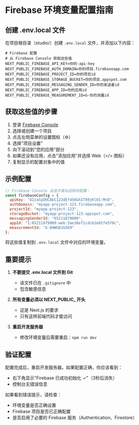 # Firebase 环境变量配置指南

## 创建 .env.local 文件

在项目根目录（studio/）创建 `.env.local` 文件，并添加以下内容：

```env
# Firebase 配置
# 从 Firebase Console 获取这些值
NEXT_PUBLIC_FIREBASE_API_KEY=你的-api-key
NEXT_PUBLIC_FIREBASE_AUTH_DOMAIN=你的项目.firebaseapp.com
NEXT_PUBLIC_FIREBASE_PROJECT_ID=你的项目id
NEXT_PUBLIC_FIREBASE_STORAGE_BUCKET=你的项目.appspot.com
NEXT_PUBLIC_FIREBASE_MESSAGING_SENDER_ID=你的发送者id
NEXT_PUBLIC_FIREBASE_APP_ID=你的应用id
NEXT_PUBLIC_FIREBASE_MEASUREMENT_ID=G-你的测量id
```

## 获取这些值的步骤

1. 登录 [Firebase Console](https://console.firebase.google.com/)
2. 选择或创建一个项目
3. 点击左侧菜单的设置图标（⚙️）
4. 选择"项目设置"
5. 向下滚动到"您的应用"部分
6. 如果还没有应用，点击"添加应用"并选择 Web（</> 图标）
7. 复制显示的配置对象中的值

## 示例配置

```javascript
// Firebase Console 会显示类似这样的配置：
const firebaseConfig = {
  apiKey: "AIzaSyDOCAbC123dEf456GhI789jKl01-MnO",
  authDomain: "myapp-project-123.firebaseapp.com",
  projectId: "myapp-project-123",
  storageBucket: "myapp-project-123.appspot.com",
  messagingSenderId: "65211879809",
  appId: "1:65211879909:web:3ae38ef1cdcb2e01fe5f0c",
  measurementId: "G-8HWG0JG5K9"
};
```

将这些值复制到 `.env.local` 文件中对应的环境变量。

## 重要提示

1. **不要提交 .env.local 文件到 Git**
   - 该文件已在 `.gitignore` 中
   - 包含敏感信息

2. **所有变量必须以 NEXT_PUBLIC_ 开头**
   - 这是 Next.js 的要求
   - 只有这样前端代码才能访问

3. **重启开发服务器**
   - 修改环境变量后需要重启：`npm run dev`

## 验证配置

配置完成后，重启开发服务器。如果配置正确，你应该看到：
- 右下角显示"Firebase 已成功初始化 ✓"（3秒后消失）
- 控制台无错误信息

如果看到错误提示，请检查：
- 环境变量是否正确设置
- Firebase 项目是否已正确配置
- 是否启用了必要的 Firebase 服务（Authentication、Firestore） 